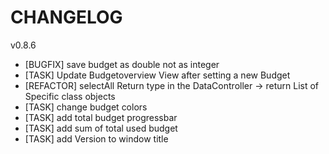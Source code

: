 # CHANGELOG

v0.8.6
- [BUGFIX] save budget as double not as integer
- [TASK] Update Budgetoverview View after setting a new Budget
- [REFACTOR] selectAll Return type in the DataController -> return List of Specific class objects
- [TASK] change budget colors
- [TASK] add total budget progressbar
- [TASK] add sum of total used budget
- [TASK] add Version to window title